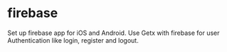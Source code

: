 # firebase

Set up firebase app for iOS and Android.  Use Getx with firebase for user Authentication like login, register and logout.
